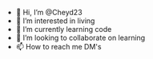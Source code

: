- 👋 Hi, I’m @Cheyd23
- 👀 I’m interested in living
- 🌱 I’m currently learning code
- 💞️ I’m looking to collaborate on learning
- 📫 How to reach me DM's

<!---
Cheyd23/Cheyd23 is a ✨ special ✨ repository because its `README.md` (this file) appears on your GitHub profile.
You can click the Preview link to take a look at your changes.
--->
